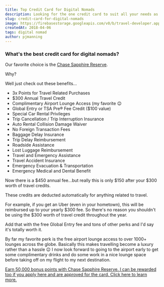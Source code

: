 ```yaml
---
title: Top Credit Card for Digital Nomads
description: Looking for the one credit card to suit all your needs as a digital nomad. Well, we've looked around and by far the best credit card for digital nomads is the visa...
slug: credit-card-for-digital-nomads
image: https://firebasestorage.googleapis.com/v0/b/travel-developer.appspot.com/o/posts%2Fcredit-card-for-digital-nomads%2Fdigital-nomad-credit-card.jpg?alt=media&token=b6d81c0c-4700-4803-aea7-443498131641
createdAt: 2018-04-06
tags: digital nomad
author: pjmanning
---
```


### What's the best **credit card for digital nomads**?

Our favorite choice is the [Chase Sapphire Reserve](https://www.referyourchasecard.com/19/6HIFVYKBPG).

Why?

Well just check out these benefits...

- 3x Points for Travel Related Purchases
- $300 Annual Travel Credit
- Complimentary Airport Lounge Access (my favorite 😉
- Global Entry or TSA Pre® Fee Credit ($100 value)
- Special Car Rental Privileges
- Trip Cancellation / Trip Interruption Insurance
- Auto Rental Collision Damage Waiver
- No Foreign Transaction Fees
- Baggage Delay Insurance
- Trip Delay Reimbursement
- Roadside Assistance
- Lost Luggage Reimbursement
- Travel and Emergency Assistance
- Travel Accident Insurance
- Emergency Evacuation & Transportation
- Emergency Medical and Dental Benefit

Now there is a $450 annual fee...but really this is only $150 after your $300 worth of travel credits.  

These credits are deducted automatically for anything related to travel.

For example, if you get an Uber (even in your hometown), this will be reimbursed up to your yearly $300 fee.  So there's no reason you shouldn't be using the $300 worth of travel credit throughout the year.

Add that with the free Global Entry fee and tons of other perks and I'd say it's totally worth it.

By far my favorite perk is the free airport lounge access to over 1000+ lounges across the globe.  Basically this makes travelling become a luxury rather than a hassle 😉  I now look forward to going to the airport early to get some complimentary drinks and do some work in a nice lounge space before taking off on my flight to my next destination.

[Earn 50,000 bonus points with Chase Sapphire Reserve. I can be rewarded too if you apply here and are approved for the card. Click here to learn more.](https://www.referyourchasecard.com/19/6HIFVYKBPG)